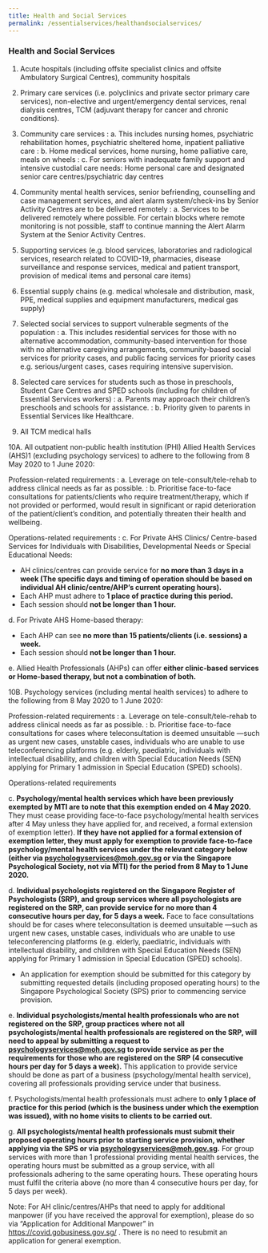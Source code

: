 ```yaml
---
title: Health and Social Services
permalink: /essentialservices/healthandsocialservices/
---
```


### **Health and Social Services**

1. Acute hospitals (including offsite specialist clinics and offsite Ambulatory Surgical Centres), community hospitals

2. Primary care services (i.e. polyclinics and private sector primary care services), non-elective and urgent/emergency dental services, renal dialysis centres, TCM (adjuvant therapy for cancer and chronic conditions).

3. Community care services 
: a. This includes nursing homes, psychiatric rehabilitation homes, psychiatric sheltered home, inpatient palliative care
: b. Home medical services, home nursing, home palliative care, meals on wheels
: c. For seniors with inadequate family support and intensive custodial care needs: Home personal care and designated senior care centres/psychiatric day centres

4. Community mental health services, senior befriending, counselling and case management services, and alert alarm system/check-ins by Senior Activity Centres are to be delivered remotely
: a. Services to be delivered remotely where possible. For certain blocks where remote monitoring is not possible, staff to continue manning the Alert Alarm System at the Senior Activity Centres.

5. Supporting services (e.g. blood services, laboratories and radiological services, research related to COVID-19, pharmacies, disease surveillance and response services, medical and patient transport, provision of medical items and personal care items)

6. Essential supply chains (e.g. medical wholesale and distribution, mask, PPE, medical supplies and equipment manufacturers, medical gas supply)

7. Selected social services to support vulnerable segments of the population
: a. This includes residential services for those with no alternative accommodation, community-based intervention for those with no alternative caregiving arrangements, community-based social services for priority cases, and public facing services for priority cases e.g. serious/urgent cases, cases requiring intensive supervision.

8. Selected care services for students such as those in preschools, Student Care Centres and SPED schools (including for children of Essential Services workers)
: a. Parents may approach their children’s preschools and schools for assistance.
: b. Priority given to parents in Essential Services like Healthcare.

9. All TCM medical halls

10A. All outpatient non-public health institution (PHI) Allied Health Services (AHS)1 (excluding psychology services) to adhere to the following from 8 May 2020 to 1 June 2020:

Profession-related requirements
: a. Leverage on tele-consult/tele-rehab to address clinical needs as far as possible.
: b. Prioritise face-to-face consultations for patients/clients who require treatment/therapy, which if not provided or performed, would result in significant or rapid deterioration of the patient/client’s condition, and potentially threaten their health and wellbeing.

Operations-related requirements
: c. For Private AHS Clinics/ Centre-based Services for Individuals with Disabilities, Developmental Needs or Special Educational Needs:
- AH clinics/centres can provide service for **no more than 3 days in a week (The specific days and timing of operation should be based on individual AH clinic/centre/AHP’s current operating hours).**
- Each AHP must adhere to **1 place of practice during this period.**
- Each session should **not be longer than 1 hour.**

d. For Private AHS Home-based therapy:
- Each AHP can see **no more than 15 patients/clients (i.e. sessions) a week.**
- Each session should **not be longer than 1 hour.**

e. Allied Health Professionals (AHPs) can offer **either clinic-based services or Home-based therapy, but not a combination of both.**

10B. Psychology services (including mental health services) to adhere to the following from 8 May 2020 to 1 June 2020:

Profession-related requirements
: a. Leverage on tele-consult/tele-rehab to address clinical needs as far as possible.
: b. Prioritise face-to-face consultations for cases where teleconsultation is deemed unsuitable —such as urgent new cases, unstable cases, individuals who are unable to use teleconferencing platforms (e.g. elderly, paediatric, individuals with intellectual disability, and children with Special Education Needs (SEN) applying for Primary 1 admission in Special Education (SPED) schools).

Operations-related requirements

c. **Psychology/mental health services which have been previously exempted by MTI are to note that this exemption ended on 4 May 2020.** They must cease providing face-to-face psychology/mental health services after 4 May unless they have applied for, and received, a formal extension of exemption letter). **If they have not applied for a formal extension of exemption letter, they must apply for exemption to provide face-to-face psychology/mental health services under the relevant category below (either via <a href = "mailto: psychologyservices@moh.gov.sg">psychologyservices@moh.gov.sg</a> or via the Singapore Psychological Society, not via MTI) for the period from 8 May to 1 June 2020.**

d. **Individual psychologists registered on the Singapore Register of Psychologists (SRP), and group services where all psychologists are registered on the SRP, can provide service for no more than 4 consecutive hours per day, for 5 days a week.** Face to face consultations should be for cases where teleconsultation is deemed unsuitable —such as urgent new cases, unstable cases, individuals who are unable to use teleconferencing platforms (e.g. elderly, paediatric, individuals with intellectual disability, and children with Special Education Needs (SEN) applying for Primary 1 admission in Special Education (SPED) schools).
- An application for exemption should be submitted for this category by submitting requested details (including proposed operating hours) to the Singapore Psychological Society (SPS) prior to commencing service provision.

e. **Individual psychologists/mental health professionals who are not registered on the SRP, group practices where not all psychologists/mental health professionals are registered on the SRP, will need to appeal by submitting a request to <a href = "mailto: psychologyservices@moh.gov.sg">psychologyservices@moh.gov.sg</a> to provide service as per the requirements for those who are registered on the SRP (4 consecutive hours per day for 5 days a week).** This application to provide service should be done as part of a business (psychology/mental health service), covering all professionals providing service under that business.

f. Psychologists/mental health professionals must adhere to **only 1 place of practice for this period (which is the business under which the exemption was issued), with no home visits to clients to be carried out.**

g. **All psychologists/mental health professionals must submit their proposed operating hours prior to starting service provision, whether applying via the SPS or via <a href = "mailto: psychologyservices@moh.gov.sg">psychologyservices@moh.gov.sg</a>.** For group services with more than 1 professional providing mental health services, the operating hours must be submitted as a group service, with all professionals adhering to the same operating hours. These operating hours must fulfil the criteria above (no more than 4 consecutive hours per day, for 5 days per week).

Note: For AH clinic/centres/AHPs that need to apply for additional manpower (if you have received the approval for exemption), please do so via “Application for Additional Manpower” in <a href="https://covid.gobusiness.gov.sg/" target="_blank">https://covid.gobusiness.gov.sg/</a> . There is no need to resubmit an application for general exemption.



[^1]: Audiology, Dietetics, Occupational Therapy, Physiotherapy, Podiatry, Prosthetics and Orthotics, Speech Therapy